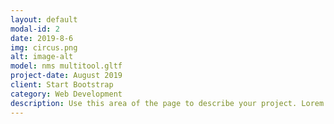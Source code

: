 ```yaml
---
layout: default
modal-id: 2
date: 2019-8-6
img: circus.png
alt: image-alt
model: nms multitool.gltf
project-date: August 2019
client: Start Bootstrap
category: Web Development
description: Use this area of the page to describe your project. Lorem ipsum dolor sit amet, consectetur adipisicing elit. Mollitia neque assumenda ipsam nihil, molestias magnam, recusandae quos quis inventore quisquam velit asperiores, vitae? Reprehenderit soluta, eos quod consequuntur itaque. Nam.
---
```

